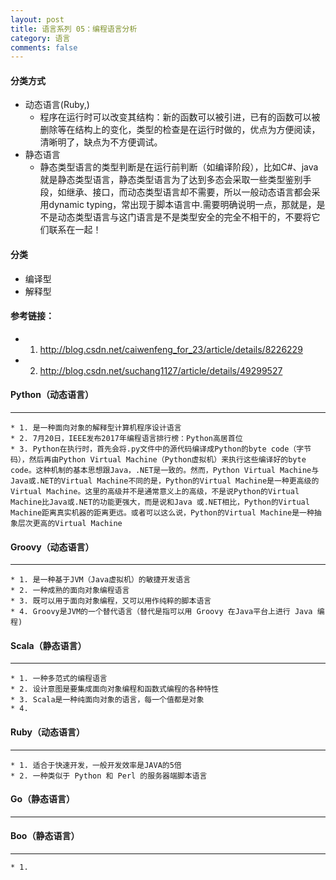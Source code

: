 ```yaml
---
layout: post
title: 语言系列 05：编程语言分析
category: 语言
comments: false
---
```


#### 分类方式

* 动态语言(Ruby,)
	* 程序在运行时可以改变其结构：新的函数可以被引进，已有的函数可以被删除等在结构上的变化，类型的检查是在运行时做的，优点为方便阅读，清晰明了，缺点为不方便调试。
* 静态语言
	* 静态类型语言的类型判断是在运行前判断（如编译阶段），比如C#、java就是静态类型语言，静态类型语言为了达到多态会采取一些类型鉴别手段，如继承、接口，而动态类型语言却不需要，所以一般动态语言都会采用dynamic typing，常出现于脚本语言中.需要明确说明一点，那就是，是不是动态类型语言与这门语言是不是类型安全的完全不相干的，不要将它们联系在一起！

#### 分类

* 编译型
* 解释型

#### 参考链接：
* 1.  <http://blog.csdn.net/caiwenfeng_for_23/article/details/8226229>
* 2.  <http://blog.csdn.net/suchang1127/article/details/49299527>


#### Python（动态语言）
----
	* 1. 是一种面向对象的解释型计算机程序设计语言
	* 2. 7月20日，IEEE发布2017年编程语言排行榜：Python高居首位
	* 3. Python在执行时，首先会将.py文件中的源代码编译成Python的byte code（字节码），然后再由Python Virtual Machine（Python虚拟机）来执行这些编译好的byte code。这种机制的基本思想跟Java，.NET是一致的。然而，Python Virtual Machine与Java或.NET的Virtual Machine不同的是，Python的Virtual Machine是一种更高级的Virtual Machine。这里的高级并不是通常意义上的高级，不是说Python的Virtual Machine比Java或.NET的功能更强大，而是说和Java 或.NET相比，Python的Virtual Machine距离真实机器的距离更远。或者可以这么说，Python的Virtual Machine是一种抽象层次更高的Virtual Machine




#### Groovy（动态语言）
----
	* 1. 是一种基于JVM（Java虚拟机）的敏捷开发语言
	* 2. 一种成熟的面向对象编程语言
	* 3. 既可以用于面向对象编程，又可以用作纯粹的脚本语言
	* 4. Groovy是JVM的一个替代语言（替代是指可以用 Groovy 在Java平台上进行 Java 编程)

	

#### Scala（静态语言）
----
	* 1. 一种多范式的编程语言
	* 2. 设计意图是要集成面向对象编程和函数式编程的各种特性
	* 3. Scala是一种纯面向对象的语言，每一个值都是对象
	* 4. 
	
#### Ruby（动态语言）
----
	* 1. 适合于快速开发，一般开发效率是JAVA的5倍
	* 2. 一种类似于 Python 和 Perl 的服务器端脚本语言
 
#### Go（静态语言）
----


#### Boo（静态语言）
----
	* 1. 